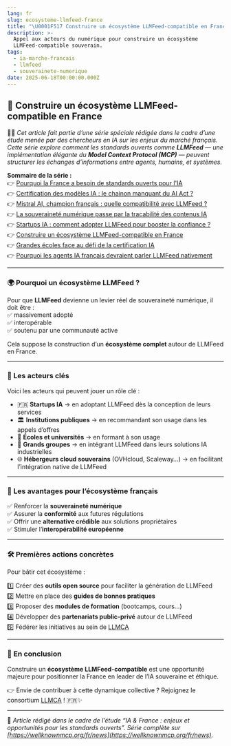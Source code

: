 ```yaml
---
lang: fr
slug: ecosysteme-llmfeed-france
title: "\U0001F517 Construire un écosystème LLMFeed-compatible en France"
description: >-
  Appel aux acteurs du numérique pour construire un écosystème
  LLMFeed-compatible souverain.
tags:
  - ia-marche-francais
  - llmfeed
  - souverainete-numerique
date: 2025-06-18T00:00:00.000Z
---
```


## 🔗 Construire un écosystème LLMFeed-compatible en France

🧑‍💻 *Cet article fait partie d’une série spéciale rédigée dans le cadre d’une étude menée par des chercheurs en IA sur les enjeux du marché français. Cette série explore comment les standards ouverts comme **LLMFeed** — une implémentation élégante du **Model Context Protocol (MCP)** — peuvent structurer les échanges d’informations entre agents, humains, et systèmes.*

**Sommaire de la série :**  
👉 [Pourquoi la France a besoin de standards ouverts pour l'IA](https://wellknownmcp.org/fr/news/france-open-standards-ai)  
👉 [Certification des modèles IA : le chainon manquant du AI Act ?](https://wellknownmcp.org/fr/news/certification-ai-act-gap)  
👉 [Mistral AI, champion français : quelle compatibilité avec LLMFeed ?](https://wellknownmcp.org/fr/news/mistral-llmfeed-compatibility)  
👉 [La souveraineté numérique passe par la traçabilité des contenus IA](https://wellknownmcp.org/fr/news/sovereignty-traceability-ai)  
👉 [Startups IA : comment adopter LLMFeed pour booster la confiance ?](https://wellknownmcp.org/fr/news/startups-llmfeed-trust)  
👉 [Construire un écosystème LLMFeed-compatible en France](https://wellknownmcp.org/fr/news/ecosysteme-llmfeed-france)  
👉 [Grandes écoles face au défi de la certification IA](https://wellknownmcp.org/fr/news/education-ai-certification)  
👉 [Pourquoi les agents IA français devraient parler LLMFeed nativement](https://wellknownmcp.org/fr/news/agents-llmfeed-future)

---

### 🌍 Pourquoi un écosystème LLMFeed ?

Pour que **LLMFeed** devienne un levier réel de souveraineté numérique, il doit être :  
✅ massivement adopté  
✅ interopérable  
✅ soutenu par une communauté active

Cela suppose la construction d’un **écosystème complet** autour de LLMFeed en France.

---

### 🤝 Les acteurs clés

Voici les acteurs qui peuvent jouer un rôle clé :  

- 🇫🇷 **Startups IA** → en adoptant LLMFeed dès la conception de leurs services  
- 🏛️ **Institutions publiques** → en recommandant son usage dans les appels d’offres  
- 🏫 **Écoles et universités** → en formant à son usage  
- 🏢 **Grands groupes** → en intégrant LLMFeed dans leurs solutions IA industrielles  
- 🌐 **Hébergeurs cloud souverains** (OVHcloud, Scaleway…) → en facilitant l’intégration native de LLMFeed

---

### 🚀 Les avantages pour l’écosystème français

✅ Renforcer la **souveraineté numérique**  
✅ Assurer la **conformité** aux futures régulations  
✅ Offrir une **alternative crédible** aux solutions propriétaires  
✅ Stimuler l’**interopérabilité européenne**

---

### 🛠️ Premières actions concrètes

Pour bâtir cet écosystème :  

1️⃣ Créer des **outils open source** pour faciliter la génération de LLMFeed  
2️⃣ Mettre en place des **guides de bonnes pratiques**  
3️⃣ Proposer des **modules de formation** (bootcamps, cours…)  
4️⃣ Développer des **partenariats public-privé** autour de LLMFeed  
5️⃣ Fédérer les initiatives au sein de [LLMCA](https://wellknownmcp.org/join)

---

### 💬 En conclusion

Construire un **écosystème LLMFeed-compatible** est une opportunité majeure pour positionner la France en leader de l’IA souveraine et éthique.

👉 Envie de contribuer à cette dynamique collective ? Rejoignez le consortium [LLMCA](https://wellknownmcp.org/join) ! 🇫🇷✨

---

📝 *Article rédigé dans le cadre de l’étude “IA & France : enjeux et opportunités pour les standards ouverts”. Série complète sur [https://wellknownmcp.org/fr/news](https://wellknownmcp.org/fr/news).*
